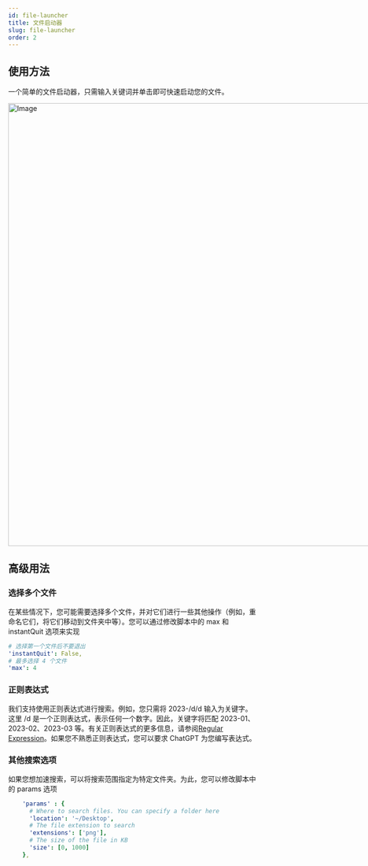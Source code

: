 ```yaml
---
id: file-launcher
title: 文件启动器
slug: file-launcher
order: 2
---
```


## 使用方法

一个简单的文件启动器，只需输入关键词并单击即可快速启动您的文件。

<img src="https://raw.githubusercontent.com/danalite/awesome-autool-scripts/master/danalite/Mini-Tools/App-Launcher/demo.gif" alt="Image" style="width:900px;max-width:900px"/>

## 高级用法

### 选择多个文件

在某些情况下，您可能需要选择多个文件，并对它们进行一些其他操作（例如，重命名它们，将它们移动到文件夹中等）。您可以通过修改脚本中的 max 和 instantQuit 选项来实现

```yaml
# 选择第一个文件后不要退出
'instantQuit': False,
# 最多选择 4 个文件
'max': 4
```

### 正则表达式

我们支持使用正则表达式进行搜索。例如，您只需将 2023-/d/d 输入为关键字。这里 /d 是一个正则表达式，表示任何一个数字。因此，关键字将匹配 2023-01、2023-02、2023-03 等。有关正则表达式的更多信息，请参阅[Regular Expression](https://developer.mozilla.org/en-US/docs/Web/JavaScript/Guide/Regular_Expressions)。如果您不熟悉正则表达式，您可以要求 ChatGPT 为您编写表达式。

### 其他搜索选项

如果您想加速搜索，可以将搜索范围指定为特定文件夹。为此，您可以修改脚本中的 params 选项

```yaml
    'params' : {
      # Where to search files. You can specify a folder here
      'location': '~/Desktop',
      # The file extension to search
      'extensions': ['png'],
      # The size of the file in KB
      'size': [0, 1000]
    },
```

